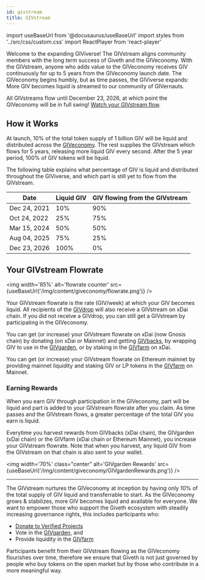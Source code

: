 ```yaml
---
id: givstream
title: GIVstream
---
```

import useBaseUrl from '@docusaurus/useBaseUrl'
import styles from '../src/css/custom.css'
import ReactPlayer from 'react-player'


Welcome to the expanding GIViverse! The GIVstream aligns community members with the long term success of Giveth and the GIVeconomy. With the GIVstream, anyone who adds value to the GIVeconomy receives GIV continuously for up to 5 years from the GIVeconomy launch date. The GIVeconomy begins humbly, but as time passes, the GIViverse expands: More GIV becomes liquid is streamed to our community of GIVernauts.

All GIVstreams flow until December 23, 2026, at which point the GIVeconomy will be in full swing! [Watch your GIVstream flow](https://giv.giveth.io/givstream).

<ReactPlayer playing light='/video/givstream_thumbnail.png'  loop={true} controls url='/video/GIF_GIVETHiverse.mp4' />


## How it Works
At launch, 10% of the total token supply of 1 billion GIV will be liquid and distributed across the [GIVeconomy](https://docs.giveth.io/giveconomy/). The rest supplies the GIVstream which flows for 5 years, releasing more liquid GIV every second. After the 5 year period, 100% of GIV tokens will be liquid.

The following table explains what percentage of GIV is liquid and distributed throughout the GIViverse, and which part is still yet to flow from the GIVstream.


|Date	|Liquid GIV	|GIV flowing from the GIVstream|
|-------|-----------|-----------------|
|Dec 24, 2021	|	10% | 	90% |
|Oct 24, 2022  |   25%	|   75% |
|Mar 15, 2024	|	50% |   50% |
|Aug 04, 2025   |   75%	|   25% |
|Dec 23, 2026	|  100%	|    0% |


## Your GIVstream Flowrate

<img width='85%' alt='flowrate counter' src={useBaseUrl('/img/content/giveconomy/flowrate.png')} />

Your GIVstream flowrate is the rate (GIV/week) at which your GIV becomes liquid. All recipients of the [GIVdrop](https://docs.giveth.io/giveconomy/givdrop) will also receive a GIVstream on xDai chain. If you did not receive a GIVdrop, you can still get a GIVstream by participating in the GIVeconomy.

You can get (or increase) your GIVstream flowrate on xDai (now Gnosis chain) by donating (on xDai or Mainnet) and getting [GIVbacks](https://giv.giveth.io/givbacks), by wrapping GIV to use in the [GIVgarden](https://giv.giveth.io/givgarden), or by staking in the [GIVfarm](https://giv.giveth.io/givfarm) on xDai.

You can get (or increase) your GIVstream flowrate on Ethereum mainnet by providing mainnet liquidity and staking GIV or LP tokens in the [GIVfarm](https://giv.giveth.io/givfarm) on Mainnet.

### Earning Rewards
When you earn GIV through participation in the GIVeconomy, part will be liquid and part is added to your GIVstream flowrate after you claim. As time passes and the GIVstream flows, a greater percentage of the total GIV you earn is liquid.

Everytime you harvest rewards from GIVbacks (xDai chain), the GIVgarden (xDai chain) or the GIVfarm (xDai chain or Ethereum Mainnet), you increase your GIVstream flowrate. Note that when you harvest, any liquid GIV from the GIVstream on that chain is also sent to your wallet.

<img width='70%' class="center" alt='GIVgarden Rewards' src={useBaseUrl('/img/content/giveconomy/GIVgardenRewards.png')} />

----

The GIVstream nurtures the GIVeconomy at inception by having only 10% of the total supply of GIV liquid and transferrable to start. As the GIVeconomy grows & stabilizes, more GIV becomes liquid and available for everyone. We want to empower those who support the Giveth ecosystem with steadily increasing governance rights, this includes participants who:
- [Donate to Verified Projects](https://giveth.io/projects)
- Vote in the [GIVgarden](https://giv.giveth.io/givgarden), and
- Provide liquidity in the [GIVfarm](https://giv.giveth.io/givfarm)

Participants benefit from their GIVstream flowing as the GIVeconomy flourishes over time, therefore we ensure that Giveth is not just governed by people who buy tokens on the open market but by those who contribute in a more meaningful way.
